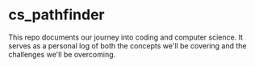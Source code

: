 # cs_pathfinder
This repo documents our journey into coding and computer science. It serves as a personal log of both the concepts we'll be covering and the challenges we'll be overcoming.
